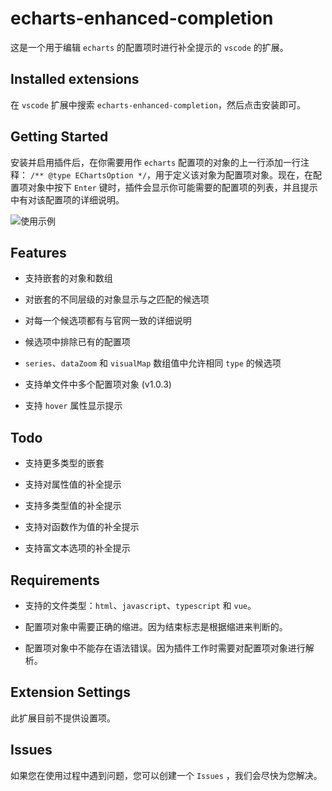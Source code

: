 # echarts-enhanced-completion

这是一个用于编辑 `echarts` 的配置项时进行补全提示的 `vscode` 的扩展。

## Installed extensions

在 `vscode` 扩展中搜索 `echarts-enhanced-completion`，然后点击安装即可。

## Getting Started

安装并启用插件后，在你需要用作 `echarts` 配置项的对象的上一行添加一行注释： `/** @type EChartsOption */`，用于定义该对象为配置项对象。现在，在配置项对象中按下 `Enter` 键时，插件会显示你可能需要的配置项的列表，并且提示中有对该配置项的详细说明。

![使用示例](https://github.com/ren-wei/echarts-enhanced-completion/raw/master/images/GettingStarted.gif)

## Features

* 支持嵌套的对象和数组

* 对嵌套的不同层级的对象显示与之匹配的候选项

* 对每一个候选项都有与官网一致的详细说明

* 候选项中排除已有的配置项

* `series`、`dataZoom` 和 `visualMap` 数组值中允许相同 `type` 的候选项

* 支持单文件中多个配置项对象 (v1.0.3)

* 支持 `hover` 属性显示提示

## Todo

* 支持更多类型的嵌套

* 支持对属性值的补全提示

* 支持多类型值的补全提示

* 支持对函数作为值的补全提示

* 支持富文本选项的补全提示

## Requirements

* 支持的文件类型：`html`、`javascript`、`typescript` 和 `vue`。

* 配置项对象中需要正确的缩进。因为结束标志是根据缩进来判断的。

* 配置项对象中不能存在语法错误。因为插件工作时需要对配置项对象进行解析。

## Extension Settings

此扩展目前不提供设置项。

## Issues

如果您在使用过程中遇到问题，您可以创建一个 `Issues` ，我们会尽快为您解决。
